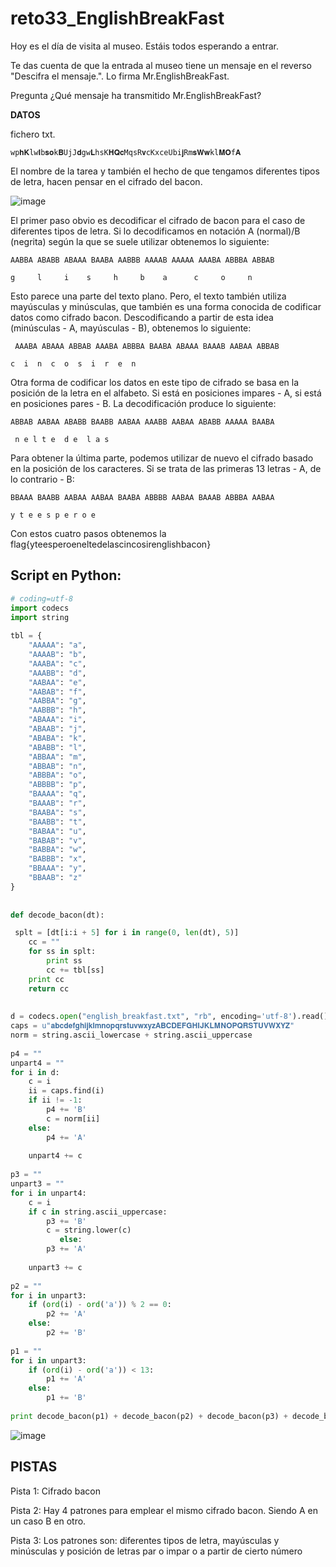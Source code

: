 # reto33_EnglishBreakFast

Hoy es el día de visita al museo. Estáis todos esperando a entrar.

Te das cuenta de que la entrada al museo tiene un mensaje en el reverso "Descifra el mensaje.". Lo firma Mr.EnglishBreakFast. 

Pregunta ¿Qué mensaje ha transmitido Mr.EnglishBreakFast? 

**DATOS**

fichero txt.

```wp𝐡𝐊lw𝐈b𝐬𝐨k𝐁UjJ𝐝gw𝐋hsK𝐇𝐐𝐜MqsR𝐯cKxceUbi𝐣Rm𝐬𝐖𝐰kl𝐌𝐎f𝐀```

El nombre de la tarea y también el hecho de que tengamos diferentes tipos de letra, hacen pensar en el cifrado del bacon. 

![image](https://user-images.githubusercontent.com/69391590/124357904-c015a500-dc15-11eb-9ed9-16d7d22b7234.png)


El primer paso obvio es decodificar el cifrado de bacon para el caso de diferentes tipos de letra. Si lo decodificamos en notación A (normal)/B (negrita) según la que se suele utilizar obtenemos lo siguiente:

```AABBA ABABB ABAAA BAABA AABBB AAAAB AAAAA AAABA ABBBA ABBAB ```

``` g     l     i    s     h     b    a      c     o     n ```
  
  Esto parece una parte del texto plano. Pero, el texto también utiliza mayúsculas y minúsculas, que también es una forma conocida de codificar datos como cifrado bacon. Descodificando a partir de esta idea (minúsculas - A, mayúsculas - B), obtenemos lo siguiente:
  
 ``` AAABA ABAAA ABBAB AAABA ABBBA BAABA ABAAA BAAAB AABAA ABBAB```
 
 ```c  i  n  c  o  s  i  r  e  n ```
 
 Otra forma de codificar los datos en este tipo de cifrado se basa en la posición de la letra en el alfabeto. Si está en posiciones impares - A, si está en posiciones pares - B. La decodificación produce lo siguiente: 
 
 ```ABBAB AABAA ABABB BAABB AABAA AAABB AABAA ABABB AAAAA BAABA ```
 
``` n e l t e  d e  l a s``` 

 Para obtener la última parte, podemos utilizar de nuevo el cifrado basado en la posición de los caracteres. Si se trata de las primeras 13 letras - A, de lo contrario - B: 
 
 ```BBAAA BAABB AABAA AABAA BAABA ABBBB AABAA BAAAB ABBBA AABAA ```
 
```y t e e s p e r o e ```

Con estos cuatro pasos obtenemos la flag{yteesperoeneltedelascincosirenglishbacon}

## Script en Python: 

```bacon.py
# coding=utf-8 
import codecs 
import string 
 
tbl = { 
    "AAAAA": "a", 
    "AAAAB": "b", 
    "AAABA": "c", 
    "AAABB": "d", 
    "AABAA": "e", 
    "AABAB": "f", 
    "AABBA": "g", 
    "AABBB": "h", 
    "ABAAA": "i", 
    "ABAAB": "j", 
    "ABABA": "k", 
    "ABABB": "l", 
    "ABBAA": "m", 
    "ABBAB": "n", 
    "ABBBA": "o", 
    "ABBBB": "p", 
    "BAAAA": "q", 
    "BAAAB": "r", 
    "BAABA": "s", 
    "BAABB": "t", 
    "BABAA": "u", 
    "BABAB": "v", 
    "BABBA": "w", 
    "BABBB": "x", 
    "BBAAA": "y", 
    "BBAAB": "z" 
} 
 
 
def decode_bacon(dt): 

 splt = [dt[i:i + 5] for i in range(0, len(dt), 5)] 
    cc = "" 
    for ss in splt: 
        print ss 
        cc += tbl[ss] 
    print cc 
    return cc 
 
 
d = codecs.open("english_breakfast.txt", "rb", encoding='utf-8').read() 
caps = u"𝐚𝐛𝐜𝐝𝐞𝐟𝐠𝐡𝐢𝐣𝐤𝐥𝐦𝐧𝐨𝐩𝐪𝐫𝐬𝐭𝐮𝐯𝐰𝐱𝐲𝐳𝐀𝐁𝐂𝐃𝐄𝐅𝐆𝐇𝐈𝐉𝐊𝐋𝐌𝐍𝐎𝐏𝐐𝐑𝐒𝐓𝐔𝐕𝐖𝐗𝐘𝐙" 
norm = string.ascii_lowercase + string.ascii_uppercase 
 
p4 = "" 
unpart4 = "" 
for i in d: 
    c = i 
    ii = caps.find(i) 
    if ii != -1: 
        p4 += 'B' 
        c = norm[ii] 
    else: 
        p4 += 'A' 
 
    unpart4 += c 
 
p3 = "" 
unpart3 = "" 
for i in unpart4: 
    c = i 
    if c in string.ascii_uppercase: 
        p3 += 'B' 
        c = string.lower(c)
           else: 
        p3 += 'A' 
 
    unpart3 += c 
 
p2 = "" 
for i in unpart3: 
    if (ord(i) - ord('a')) % 2 == 0: 
        p2 += 'A' 
    else: 
        p2 += 'B' 
 
p1 = "" 
for i in unpart3: 
    if (ord(i) - ord('a')) < 13: 
        p1 += 'A' 
    else: 
        p1 += 'B' 
 
print decode_bacon(p1) + decode_bacon(p2) + decode_bacon(p3) + decode_bacon(p4)
```

![image](https://user-images.githubusercontent.com/69391590/124358467-5945bb00-dc18-11eb-8a19-42ea956652b1.png)

## PISTAS

Pista 1: Cifrado bacon

 Pista 2: Hay 4 patrones para emplear el mismo cifrado bacon. Siendo A en un caso B en otro. 
 
 Pista 3: Los patrones son: diferentes tipos de letra, mayúsculas y minúsculas y posición de letras par o impar o a partir de cierto número

